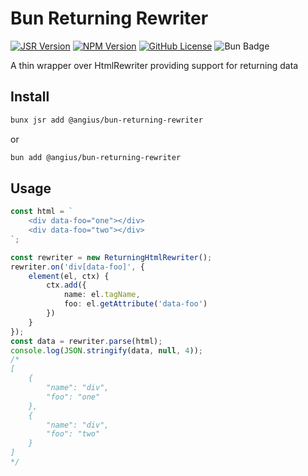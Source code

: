 # Bun Returning Rewriter

[![JSR Version](https://img.shields.io/jsr/v/%40angius/bun-returning-rewriter?style=for-the-badge&color=f7df1e)](https://jsr.io/@angius/bun-returning-rewriter)
[![NPM Version](https://img.shields.io/npm/v/%40angius%2Fbun-returning-rewriter?style=for-the-badge&link=https%3A%2F%2Fwww.npmjs.com%2Fpackage%2F%40angius%2Fbun-returning-rewriter)](https://www.npmjs.com/package/@angius/bun-returning-rewriter)
[![GitHub License](https://img.shields.io/github/license/atulin/bun-returning-rewriter?style=for-the-badge&color=darkgreen)](./LICENSE.txt)
![Bun Badge](https://img.shields.io/badge/Bun-fbf0df?style=for-the-badge&logo=bun&logoSize=auto&labelColor=333&color=fbf0df)

A thin wrapper over HtmlRewriter providing support for returning data

## Install

```sh
bunx jsr add @angius/bun-returning-rewriter
```

or

```sh
bun add @angius/bun-returning-rewriter
```

## Usage

```ts
const html = `
    <div data-foo="one"></div>
    <div data-foo="two"></div>
`;

const rewriter = new ReturningHtmlRewriter();
rewriter.on('div[data-foo]', {
    element(el, ctx) {
        ctx.add({
            name: el.tagName,
            foo: el.getAttribute('data-foo')
        })
    }
});
const data = rewriter.parse(html);
console.log(JSON.stringify(data, null, 4));
/*
[
    {
        "name": "div",
        "foo": "one"
    },
    {
        "name": "div",
        "foo": "two"
    }
]
*/
```
